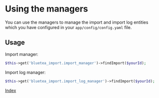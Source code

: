 Using the managers
==================

You can use the managers to manage the import and import log entities which you have
configured in your `app/config/config.yaml` file.

## Usage

Import manager:

```php
$this->get('bluetea_import.import_manager')->findImport($yourId);
```

Import log manager:

```php
$this->get('bluetea_import.import_log_manager')->findImport($yourId);
```


[Index](index.md)